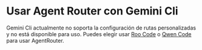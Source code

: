 # Usar Agent Router con Gemini Cli

Gemini Cli actualmente no soporta la configuración de rutas personalizadas y no está disponible para uso. Puedes elegir usar [Roo Code](/roocode) o [Qwen Code](/qwencode) para usar AgentRouter.